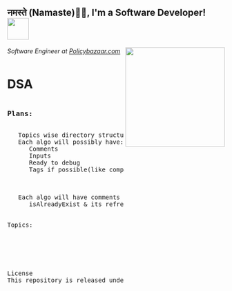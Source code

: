    <h2>नमस्ते (Namaste)🙏🏻, I'm a Software Developer! <img src="https://media.giphy.com/media/12oufCB0MyZ1Go/giphy.gif" width="50"></h2>
<img align='right' src="https://media.giphy.com/media/M9gbBd9nbDrOTu1Mqx/giphy.gif" width="230">
<p><em>Software Engineer at <a href="http://www.policybazaar.com">Policybazaar.com</a><img src="https://twowheeler.policybazaar.com/images/pb-logo-home.png" width="60" height="12"> 
</em></p>

# DSA
<pre>
<h3>Plans: 
</h2>
   Topics wise directory structure. Each topic will contain all auxiliary operation, all karumanchi problems, GFG implementations, medium and hard problems (which may include        exact copied algorithms from 'common'(which has misc algorithms) folder, and vice-versa).
   Each algo will possibly have:
      Comments
      Inputs
      Ready to debug
      Tags if possible(like companies, difficulty, topics covered)
      
      
   
   Each algo will have comments for:
      isAlreadyExist & its refrence, each important line, reference link(question, answer), 


Topics: 
   





License
This repository is released under the MIT license. In short, this means you are free to use this software in any personal, open-source or commercial projects. Attribution is optional but appreciated.
</pre>
